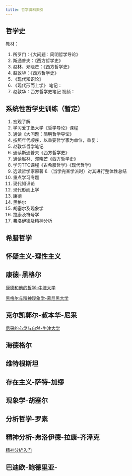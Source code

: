 ```yaml
---
title: 哲学资料索引
---
```


## 哲学史

教材：

1. 所罗门：《大问题：简明哲学导论》
2. 斯通普夫：《西方哲学史》
3. 赵林、邓晓芒：《西方哲学史》
4. 赵敦华：《西方哲学史》
5. 《现代知识论》
6. 《现代形而上学》
   笔记：
7. 赵敦华：西方哲学史笔记
   视频：


## 系统性哲学史训练（暂定）

1. 宏观了解
  1. 学习爱丁堡大学《哲学导论》课程
  2. 通读《大问题：简明哲学导论》
2. 按照年代顺序，以重要哲学家为单位，重复：
  1. 赵敦华哲学笔记
  2. 通读斯通普夫《西方哲学史》
  3. 通读赵林、邓晓芒《西方哲学史》
  4. 学习TTC课程《古希腊哲学》《现代哲学》
  5. 选读哲学家原著
  6.（当学完某学派时）对其进行整体性总结
3. 重点学习专题
  1. 现代知识论
  2. 现代形而上学
  3. 康德
  4. 黑格尔
  5. 胡塞尔及现象学
  6. 拉康及符号学
  7. 弗洛伊德及精神分析


## 希腊哲学

## 怀疑主义-理性主义

## 康德-黑格尔

[康德和他的哲学-牛津大学](https://www.bilibili.com/video/BV1w7411P7Dr)

[黑格尔与精神现象学-慕尼黑大学](https://open.163.com/newview/movie/courseintro?newurl=%2Fspecial%2Fopencourse%2Fhegel.html)

## 克尔凯郭尔-叔本华-尼采

[尼采的心灵与自然-牛津大学](https://www.bilibili.com/video/BV12u411o71H)

## 海德格尔

## 维特根斯坦

## 存在主义-萨特-加缪

## 现象学-胡塞尔

## 分析哲学-罗素

## 精神分析-弗洛伊德-拉康-齐泽克

[精神分析入门](https://www.bilibili.com/video/BV1JE411d7Xw)

## 巴迪欧-鲍德里亚-

